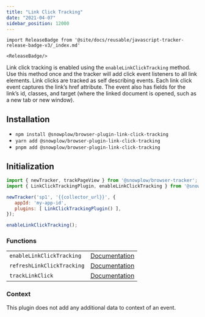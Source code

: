 ```yaml
---
title: "Link Click Tracking"
date: "2021-04-07"
sidebar_position: 12000
---
```


```mdx-code-block
import ReleaseBadge from '@site/docs/reusable/javascript-tracker-release-badge-v3/_index.md'

<ReleaseBadge/>
```

Link click tracking is enabled using the `enableLinkClickTracking` method. Use this method once and the tracker will add click event listeners to all link elements. Link clicks are tracked as self describing events. Each link click event captures the link’s href attribute. The event also has fields for the link’s id, classes, and target (where the linked document is opened, such as a new tab or new window).

## Installation

- `npm install @snowplow/browser-plugin-link-click-tracking`
- `yarn add @snowplow/browser-plugin-link-click-tracking`
- `pnpm add @snowplow/browser-plugin-link-click-tracking`

## Initialization

```javascript
import { newTracker, trackPageView } from '@snowplow/browser-tracker';
import { LinkClickTrackingPlugin, enableLinkClickTracking } from '@snowplow/browser-plugin-link-click-tracking';

newTracker('sp1', '{{collector_url}}', { 
   appId: 'my-app-id', 
   plugins: [ LinkClickTrackingPlugin() ],
});

enableLinkClickTracking();
```

### Functions

<table class="has-fixed-layout"><tbody><tr><td><code>enableLinkClickTracking</code></td><td><a href="/docs/collecting-data/collecting-from-own-applications/javascript-trackers/web-tracker/previous-versions/browser-tracker-v3-reference/tracking-events/#enablelinkclicktracking">Documentation</a></td></tr><tr><td><code>refreshLinkClickTracking</code></td><td><a href="/docs/collecting-data/collecting-from-own-applications/javascript-trackers/web-tracker/previous-versions/browser-tracker-v3-reference/tracking-events/#refreshlinkclicktracking">Documentation</a></td></tr><tr><td><code>trackLinkClick</code></td><td><a href="/docs/collecting-data/collecting-from-own-applications/javascript-trackers/web-tracker/previous-versions/browser-tracker-v3-reference/tracking-events/#tracklinkclick">Documentation</a></td></tr></tbody></table>

### Context

This plugin does not add any additional data to context of an event.
